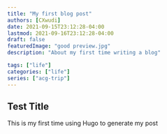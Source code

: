 ```yaml
---
title: "My first blog post"
authors: [CXwudi]
date: 2021-09-15T23:12:28-04:00
lastmod: 2021-09-16T23:12:28-04:00
draft: false
featuredImage: "good preview.jpg"
description: "About my first time writing a blog"

tags: ["life"]
categories: ["life"]
series: ["acg-trip"]
---
```


## Test Title

This is my first time using Hugo to generate my post

